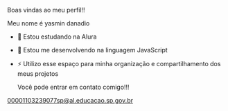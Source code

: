 Boas vindas ao meu perfil!!

Meu nome é yasmin danadio

- 🔭  Estou estudando na Alura
- 🌱 Estou me desenvolvendo na linguagem JavaScript
- ⚡ Utilizo esse espaço para minha organização e compartilhamento dos meus projetos

  Você pode entrar em contato comigo!!!
  
00001103239077sp@al.educacao.sp.gov.br
